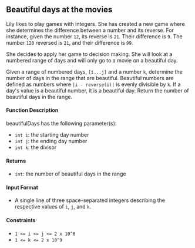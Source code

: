 ## Beautiful days at the movies

Lily likes to play games with integers. She has created a new game where she determines the difference between a number and its reverse. For instance, given the number `12`, its reverse is `21`. Their difference is `9`. The number `120` reversed is `21`, and their difference is `99`.

She decides to apply her game to decision making. She will look at a numbered range of days and will only go to a movie on a beautiful day.

Given a range of numbered days, `[i...j]` and a number `k`, determine the number of days in the range that are beautiful. Beautiful numbers are defined as numbers where `|i - reverse(i)|` is evenly divisible by `k`. If a day's value is a beautiful number, it is a beautiful day. Return the number of beautiful days in the range.

#### Function Description

beautifulDays has the following parameter(s):

- `int i`: the starting day number
- `int j`: the ending day number
- `int k`: the divisor

#### Returns

- `int`: the number of beautiful days in the range

#### Input Format

- A single line of three space-separated integers describing the respective values of `i`, `j`, and `k`.

#### Constraints

- `1 <= i <= j <= 2 x 10^6`
- `1 <= k <= 2 x 10^9`
